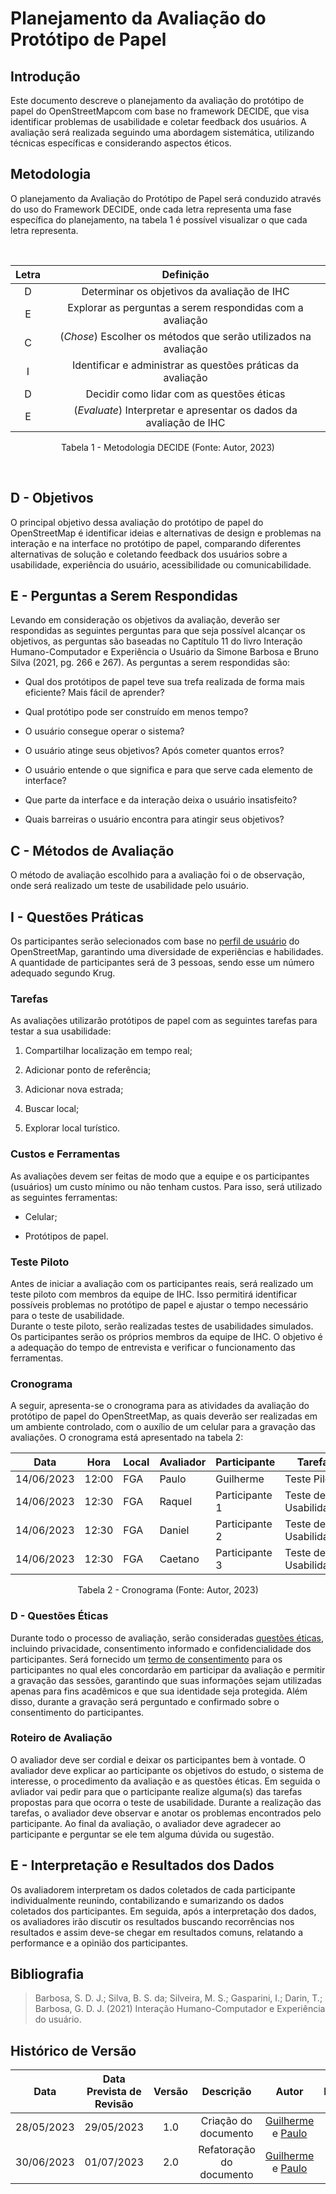 # Planejamento da Avaliação do Protótipo de Papel

## Introdução
Este documento descreve o planejamento da avaliação do protótipo de papel do OpenStreetMapcom com base no framework DECIDE, que visa identificar problemas de usabilidade e coletar feedback dos usuários. A avaliação será realizada seguindo uma abordagem sistemática, utilizando técnicas específicas e considerando aspectos éticos.

## Metodologia
O planejamento da Avaliação do Protótipo de Papel será conduzido através do uso do Framework DECIDE, onde cada letra representa uma fase específica do planejamento, na tabela 1 é possível visualizar o que cada letra representa.

<br>

<center>

| Letra |                             Definição                              |
| :---: | :----------------------------------------------------------------: |
|   D   |            Determinar os objetivos da avaliação de IHC             |
|   E   |     Explorar as perguntas a serem respondidas com a avaliação      |
|   C   |  (*Chose*) Escolher os métodos que serão utilizados na avaliação   |
|   I   |    Identificar e administrar as questões práticas da avaliação     |
|   D   |             Decidir como lidar com as questões éticas              |
|   E   | (*Evaluate*) Interpretar e apresentar os dados da avaliação de IHC |

Tabela 1 - Metodologia DECIDE (Fonte: Autor, 2023)

</center>

<br>

## D - Objetivos
O principal objetivo dessa avaliação do protótipo de papel do OpenStreetMap é identificar ideias e alternativas de design e problemas na interação e na interface no protótipo de papel, comparando diferentes alternativas de solução e coletando feedback dos usuários sobre a usabilidade, experiência do usuário, acessibilidade ou comunicabilidade.

## E - Perguntas a Serem Respondidas
Levando em consideração os objetivos da avaliação, deverão ser respondidas as seguintes perguntas para que seja possível alcançar os objetivos, as perguntas são baseadas no Captítulo 11 do livro Interação Humano-Computador e Experiência o Usuário da Simone Barbosa e Bruno Silva (2021, pg. 266 e 267). As perguntas a serem respondidas são:

- Qual dos protótipos de papel teve sua trefa realizada de forma mais eficiente? Mais fácil de aprender?

- Qual protótipo pode ser construído em menos tempo?

- O usuário consegue operar o sistema?

- O usuário atinge seus objetivos? Após cometer quantos erros?

- O usuário entende o que significa e para que serve cada elemento de interface?

- Que parte da interface e da interação deixa o usuário insatisfeito?

- Quais barreiras o usuário encontra para atingir seus objetivos?

## C - Métodos de Avaliação
O método de avaliação escolhido para a avaliação foi o de observação, onde será realizado um teste de usabilidade pelo usuário.

## I - Questões Práticas
Os participantes serão selecionados com base no [perfil de usuário](../../AnaliseRequisitos/perfil_usuario.md) do OpenStreetMap, garantindo uma diversidade de experiências e habilidades. A quantidade de participantes será de 3 pessoas, sendo esse um número adequado segundo Krug.

### Tarefas
As avaliações utilizarão protótipos de papel com as seguintes tarefas para testar a sua usabilidade:

1. Compartilhar localização em tempo real;

2. Adicionar ponto de referência;

3. Adicionar nova estrada;

4. Buscar local;

5. Explorar local turístico.

### Custos e Ferramentas
As avaliações devem ser feitas de modo que a equipe e os participantes (usuários) um custo mínimo ou não tenham custos. Para isso, será utilizado as seguintes ferramentas:

- Celular;

- Protótipos de papel.
### Teste Piloto
Antes de iniciar a avaliação com os participantes reais, será realizado um teste piloto com membros da equipe de IHC. Isso permitirá identificar possíveis problemas no protótipo de papel e ajustar o tempo necessário para o teste de usabilidade.
<br> 
Durante o teste piloto, serão realizadas testes de usabilidades simulados. Os participantes serão os próprios membros da equipe de IHC. O objetivo é a adequação do tempo de entrevista e verificar o funcionamento das ferramentas.

### Cronograma
A seguir, apresenta-se o cronograma para as atividades da avaliação do protótipo de papel do OpenStreetMap, as quais deverão ser realizadas em um ambiente controlado, com o auxílio de um celular para a gravação das avaliações. O cronograma está apresentado na tabela 2:

<center>

| Data       | Hora  | Local           | Avaliador | Participante  | Tarefa              |
|------------|-------|-----------------|-----------|---------------|---------------------|
| 14/06/2023 | 12:00 | FGA | Paulo       | Guilherme | Teste Piloto |
| 14/06/2023 | 12:30 | FGA | Raquel       | Participante 1 | Teste de Usabilidade |
| 14/06/2023 | 12:30 | FGA | Daniel       | Participante 2 | Teste de Usabilidade |
| 14/06/2023 | 12:30 | FGA | Caetano       | Participante 3 | Teste de Usabilidade  |

Tabela 2 - Cronograma (Fonte: Autor, 2023)

</center>

### D - Questões Éticas
Durante todo o processo de avaliação, serão consideradas [questões éticas](../../Planejamento/Aspectos_Eticos.md), incluindo privacidade, consentimento informado e confidencialidade dos participantes. Será fornecido um [termo de consentimento](../../Planejamento/Aspectos_Eticos.md) para os participantes no qual eles concordarão em participar da avaliação e permitir a gravação das sessões, garantindo que suas informações sejam utilizadas apenas para fins acadêmicos e que sua identidade seja protegida. Além disso, durante a gravação será perguntado e confirmado sobre o consentimento do participantes.

### Roteiro de Avaliação
O avaliador deve ser cordial e deixar os participantes bem à vontade. O avaliador deve explicar ao participante os objetivos do estudo, o sistema de interesse, o procedimento da avaliação e as questões éticas. Em seguida o avliador vai pedir para que o participante realize alguma(s) das tarefas propostas para que ocorra o teste de usabilidade. Durante a realização das tarefas, o avaliador deve observar e anotar os problemas encontrados pelo participante. Ao final da avaliação, o avaliador deve agradecer ao participante e perguntar se ele tem alguma dúvida ou sugestão.

## E - Interpretação e Resultados dos Dados
Os avaliadorem interpretam os dados coletados de cada participante individualmente reunindo, contabilizando e sumarizando os dados coletados dos participantes. Em seguida, após a interpretação dos dados, os avaliadores irão discutir os resultados buscando recorrências nos resultados e assim deve-se chegar em resultados comuns, relatando a performance e a opinião dos participantes. 

## Bibliografia

> Barbosa, S. D. J.; Silva, B. S. da; Silveira, M. S.; Gasparini, I.; Darin, T.; Barbosa, G. D. J. (2021) Interação Humano-Computador e Experiência do usuário.

## Histórico de Versão
|    Data    | Data Prevista de Revisão | Versão |      Descrição       |                                                                Autor                                                                 |               Revisor               |
| :--------: | :----------------------: | :----: | :------------------: | :----------------------------------------------------------------------------------------------------------------------------------: | :---------------------------------: |
| 28/05/2023 |        29/05/2023        |  1.0   | Criação do documento | [Guilherme](https://github.com/guilhermekishimoto) e [Paulo](https://github.com/PauloVictorFS)| [Raquel](https://github.com/raqueleucaria) |
| 30/06/2023 |        01/07/2023        |  2.0   | Refatoração do documento | [Guilherme](https://github.com/guilhermekishimoto) e [Paulo](https://github.com/PauloVictorFS)| [Raquel](https://github.com/raqueleucaria) |